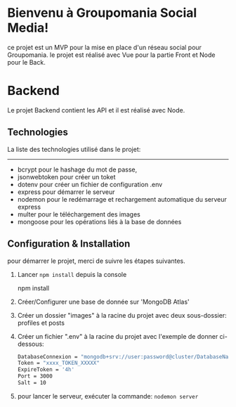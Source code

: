# Bienvenu à Groupomania Social Media!

ce projet est un MVP pour la mise en place d'un réseau social pour Groupomania.
le projet est réalisé avec Vue pour la partie Front et Node pour le Back. 

# Backend

Le projet Backend contient les API et il est réalisé avec Node.

## Technologies
La liste des technologies utilisé dans le projet:

----------
- bcrypt pour le hashage du mot de passe,
- jsonwebtoken pour créer un toket
- dotenv pour créer un fichier de configuration .env
- express pour démarrer le serveur
- nodemon pour le redémarrage et rechargement automatique du serveur express 
- multer pour le téléchargement des images
- mongoose pour les opérations liés à la base de données

## Configuration & Installation
pour démarrer le projet, merci de suivre les étapes suivantes.

1.  Lancer  `npm install`  depuis la console
    
    npm install
    
2.  Créer/Configurer une base de donnée sur 'MongoDB Atlas'
3.  Créer un dossier "images" à la racine du projet avec deux sous-dossier: profiles et posts
4.  Créer un fichier ".env" à la racine du projet avec l'exemple de donner ci-dessous:
    ```sh
    DatabaseConnexion = "mongodb+srv://user:password@cluster/DatabaseName?retryWrites=true&w=majority"
    Token = "xxxx_TOKEN_XXXXX"
    ExpireToken = '4h'
    Port = 3000
    Salt = 10
    ```
5. pour lancer le serveur, exécuter la commande:  `nodemon server`
